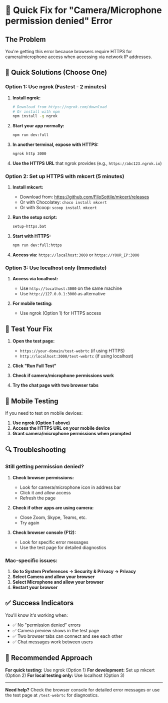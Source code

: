 # 🚨 Quick Fix for "Camera/Microphone permission denied" Error

## The Problem

You're getting this error because browsers require HTTPS for camera/microphone access when accessing via network IP addresses.

## 🚀 Quick Solutions (Choose One)

### Option 1: Use ngrok (Fastest - 2 minutes)

1. **Install ngrok:**

   ```bash
   # Download from https://ngrok.com/download
   # Or install with npm
   npm install -g ngrok
   ```

2. **Start your app normally:**

   ```bash
   npm run dev:full
   ```

3. **In another terminal, expose with HTTPS:**

   ```bash
   ngrok http 3000
   ```

4. **Use the HTTPS URL** that ngrok provides (e.g., `https://abc123.ngrok.io`)

### Option 2: Set up HTTPS with mkcert (5 minutes)

1. **Install mkcert:**

   - Download from: https://github.com/FiloSottile/mkcert/releases
   - Or with Chocolatey: `choco install mkcert`
   - Or with Scoop: `scoop install mkcert`

2. **Run the setup script:**

   ```bash
   setup-https.bat
   ```

3. **Start with HTTPS:**

   ```bash
   npm run dev:full:https
   ```

4. **Access via:** `https://localhost:3000` or `https://YOUR_IP:3000`

### Option 3: Use localhost only (Immediate)

1. **Access via localhost:**

   - Use `http://localhost:3000` on the same machine
   - Use `http://127.0.0.1:3000` as alternative

2. **For mobile testing:**
   - Use ngrok (Option 1) for HTTPS access

## 🧪 Test Your Fix

1. **Open the test page:**

   - `https://your-domain/test-webrtc` (if using HTTPS)
   - `http://localhost:3000/test-webrtc` (if using localhost)

2. **Click "Run Full Test"**
3. **Check if camera/microphone permissions work**
4. **Try the chat page with two browser tabs**

## 📱 Mobile Testing

If you need to test on mobile devices:

1. **Use ngrok (Option 1 above)**
2. **Access the HTTPS URL on your mobile device**
3. **Grant camera/microphone permissions when prompted**

## 🔍 Troubleshooting

### Still getting permission denied?

1. **Check browser permissions:**

   - Look for camera/microphone icon in address bar
   - Click it and allow access
   - Refresh the page

2. **Check if other apps are using camera:**

   - Close Zoom, Skype, Teams, etc.
   - Try again

3. **Check browser console (F12):**
   - Look for specific error messages
   - Use the test page for detailed diagnostics

### Mac-specific issues:

1. **Go to System Preferences → Security & Privacy → Privacy**
2. **Select Camera and allow your browser**
3. **Select Microphone and allow your browser**
4. **Restart your browser**

## ✅ Success Indicators

You'll know it's working when:

- ✅ No "permission denied" errors
- ✅ Camera preview shows in the test page
- ✅ Two browser tabs can connect and see each other
- ✅ Chat messages work between users

## 🎯 Recommended Approach

**For quick testing:** Use ngrok (Option 1)
**For development:** Set up mkcert (Option 2)
**For local testing only:** Use localhost (Option 3)

---

**Need help?** Check the browser console for detailed error messages or use the test page at `/test-webrtc` for diagnostics.
